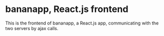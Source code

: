 bananapp, React.js frontend
===

This is the frontend of bananapp, a React.js app, communicating with the two servers by ajax calls.

